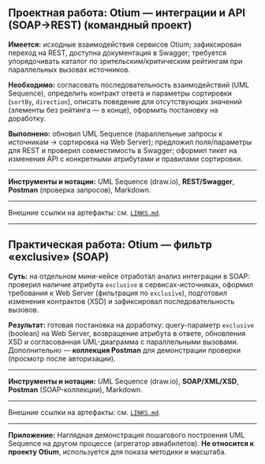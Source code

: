 ## Проектная работа: Otium — интеграции и API (SOAP→REST) (командный проект)

**Имеется:** исходные взаимодействия сервисов Otium; зафиксирован переход на REST, доступна документация в Swagger; требуется упорядочивать каталог по зрительским/критическим рейтингам при параллельных вызовах источников.

**Необходимо:** согласовать последовательность взаимодействий (UML Sequence), определить контракт ответа и параметры сортировки (`sortBy`, `direction`), описать поведение для отсутствующих значений (элементы без рейтинга — в конце), оформить постановку на доработку.

**Выполнено:** обновил UML Sequence (параллельные запросы к источникам → сортировка на Web Server); предложил поля/параметры для REST и проверил совместимость в Swagger; оформил тикет на изменения API с конкретными атрибутами и правилами сортировки.

___

**Инструменты и нотации:** UML Sequence (draw.io), **REST/Swagger**, **Postman** (проверка запросов), Markdown.

___

Внешние ссылки на артефакты: см. [`LINKS.md`](LINKS.md).

---

## Практическая работа: Otium — фильтр «exclusive» (SOAP)

**Суть:** на отдельном мини-кейсе отработал анализ интеграции в SOAP: проверил наличие атрибута `exclusive` в сервисах-источниках, оформил требования к Web Server (фильтрация по `exclusive`), подготовил изменения контрактов (XSD) и зафиксировал последовательность вызовов.

**Результат:** готовая постановка на доработку: query-параметр `exclusive` (boolean) на Web Server, возвращение атрибута в ответе, обновления XSD и согласованная UML-диаграмма с параллельными вызовами. Дополнительно — **коллекция Postman** для демонстрации проверки (просмотр после авторизации).

---

**Инструменты и нотации:** UML Sequence (draw.io), **SOAP/XML/XSD**, **Postman** (SOAP-коллекции), Markdown.

---

Внешние ссылки на артефакты: см. [`LINKS.md`](LINKS.md).

___

**Приложение:**
Наглядная демонстрация пошагового построения UML Sequence на другом процессе (агрегатор авиабилетов). **Не относится к проекту Otium**, используется для показа методики и масштаба.
